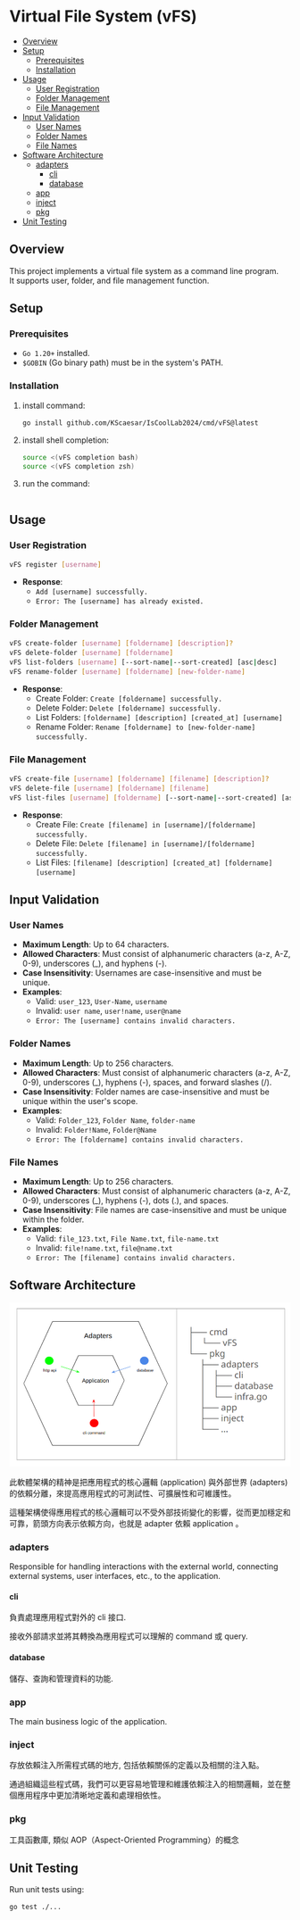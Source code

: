 # Virtual File System (vFS)

- [Overview](#overview)
- [Setup](#setup)
  - [Prerequisites](#prerequisites)
  - [Installation](#installation)
- [Usage](#usage)
  - [User Registration](#user-registration)
  - [Folder Management](#folder-management)
  - [File Management](#file-management)
- [Input Validation](#input-validation)
  - [User Names](#user-names)
  - [Folder Names](#folder-names)
  - [File Names](#file-names)
- [Software Architecture](#software-architecture)
  - [adapters](#adapters)
    - [cli](#cli)
    - [database](#database)
  - [app](#app)
  - [inject](#inject)
  - [pkg](#pkg)
- [Unit Testing](#unit-testing)


## Overview

This project implements a virtual file system as a command line program.  
It supports user, folder, and file management function.  

## Setup

### Prerequisites

- `Go 1.20+` installed.
- `$GOBIN` (Go binary path) must be in the system's PATH.

### Installation

1. install command:
    ```bash
    go install github.com/KScaesar/IsCoolLab2024/cmd/vFS@latest
    ```

2. install shell completion:
    ```bash
    source <(vFS completion bash)
    source <(vFS completion zsh)
    ```

3. run the command:
    ```bash
    ```

## Usage


### User Registration

```bash
vFS register [username]
```
- **Response**:
    - `Add [username] successfully.`
    - `Error: The [username] has already existed.`

### Folder Management

```bash
vFS create-folder [username] [foldername] [description]?
vFS delete-folder [username] [foldername]
vFS list-folders [username] [--sort-name|--sort-created] [asc|desc]
vFS rename-folder [username] [foldername] [new-folder-name]
```
- **Response**:
    - Create Folder: `Create [foldername] successfully.`
    - Delete Folder: `Delete [foldername] successfully.`
    - List Folders: `[foldername] [description] [created_at] [username]`
    - Rename Folder: `Rename [foldername] to [new-folder-name] successfully.`

### File Management

```bash
vFS create-file [username] [foldername] [filename] [description]?
vFS delete-file [username] [foldername] [filename]
vFS list-files [username] [foldername] [--sort-name|--sort-created] [asc|desc]
```
- **Response**:
    - Create File: `Create [filename] in [username]/[foldername] successfully.`
    - Delete File: `Delete [filename] in [username]/[foldername] successfully.`
    - List Files: `[filename] [description] [created_at] [foldername] [username]`

## Input Validation

### User Names

- **Maximum Length**: Up to 64 characters.
- **Allowed Characters**: Must consist of alphanumeric characters (a-z, A-Z, 0-9), underscores (_), and hyphens (-).
- **Case Insensitivity**: Usernames are case-insensitive and must be unique.
- **Examples**:
    - Valid: `user_123`, `User-Name`, `username`
    - Invalid: `user name`, `user!name`, `user@name`
    - `Error: The [username] contains invalid characters.`


### Folder Names

- **Maximum Length**: Up to 256 characters.
- **Allowed Characters**: Must consist of alphanumeric characters (a-z, A-Z, 0-9), underscores (_), hyphens (-), spaces, and forward slashes (/).
- **Case Insensitivity**: Folder names are case-insensitive and must be unique within the user's scope.
- **Examples**:
    - Valid: `Folder_123`, `Folder Name`, `folder-name`
    - Invalid: `Folder!Name`, `Folder@Name`
    - `Error: The [foldername] contains invalid characters.`

### File Names

- **Maximum Length**: Up to 256 characters.
- **Allowed Characters**: Must consist of alphanumeric characters (a-z, A-Z, 0-9), underscores (_), hyphens (-), dots (.), and spaces.
- **Case Insensitivity**: File names are case-insensitive and must be unique within the folder.
- **Examples**:
    - Valid: `file_123.txt`, `File Name.txt`, `file-name.txt`
    - Invalid: `file!name.txt`, `file@name.txt`
    - `Error: The [filename] contains invalid characters.`

## Software Architecture

![software architecture](asset/software_architecture.png)

此軟體架構的精神是把應用程式的核心邏輯 (application) 與外部世界 (adapters) 的依賴分離，來提高應用程式的可測試性、可擴展性和可維護性。

這種架構使得應用程式的核心邏輯可以不受外部技術變化的影響，從而更加穩定和可靠，箭頭方向表示依賴方向，也就是 adapter 依賴 application 。

### adapters

Responsible for handling interactions with the external world, connecting external systems, user interfaces, etc., to the application.

#### cli

負責處理應用程式對外的 cli 接口.

接收外部請求並將其轉換為應用程式可以理解的 command 或 query.

#### database

儲存、查詢和管理資料的功能.

### app

The main business logic of the application.

### inject

存放依賴注入所需程式碼的地方, 包括依賴關係的定義以及相關的注入點。

通過組織這些程式碼，我們可以更容易地管理和維護依賴注入的相關邏輯，並在整個應用程序中更加清晰地定義和處理相依性。

### pkg

工具函數庫, 類似 AOP（Aspect-Oriented Programming）的概念

## Unit Testing

Run unit tests using:
```bash
go test ./...
```
